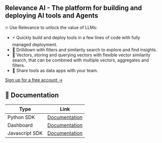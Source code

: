 ## Relevance AI - The platform for building and deploying AI tools and Agents

🔥 Use Relevance to unlock the value of LLMs:
- ⚡ Quickly build and deploy tools in a few lines of code with fully managed deployment.
- 🔎 Drilldown with filters and similarity search to explore and find insights.
- 🔑 Vectors, storing and querying vectors with flexible vector similarity search, that can be combined with multiple vectors, aggregates and filters.
- 🚀 Share tools as data apps with your team.

[Sign up for a free account ->](https://app.relevanceai.com)

## 🧠 Documentation

| Type      | Link |
| ------------- | ----------- |
| Python SDK | [Documentation](https://sdk.relevanceai.com/) |
| Dashboard | [Documentation](https://app.relevanceai.com/) |
| Javascript SDK | [Documentation](https://relevanceai.com/docs) |